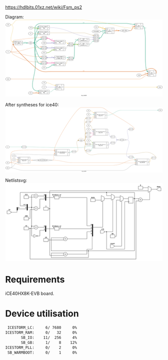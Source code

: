 https://hdlbits.01xz.net/wiki/Fsm_ps2

Diagram:\
![](diagram.svg)

After syntheses for ice40:\
![](diagram-ice40.svg)

Netlistsvg:\
![](netlist.svg)

# Requirements

iCE40HX8K-EVB board.

# Device utilisation

```
 ICESTORM_LC:     6/ 7680     0%
ICESTORM_RAM:     0/   32     0%
       SB_IO:    11/  256     4%
       SB_GB:     1/    8    12%
ICESTORM_PLL:     0/    2     0%
 SB_WARMBOOT:     0/    1     0%
```
